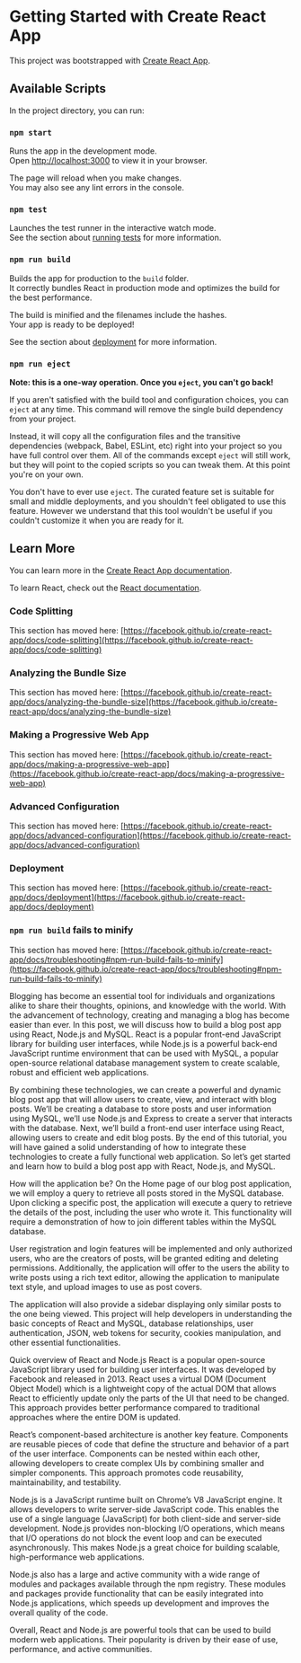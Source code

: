 # Getting Started with Create React App

This project was bootstrapped with [Create React App](https://github.com/facebook/create-react-app).

## Available Scripts

In the project directory, you can run:

### `npm start`

Runs the app in the development mode.\
Open [http://localhost:3000](http://localhost:3000) to view it in your browser.

The page will reload when you make changes.\
You may also see any lint errors in the console.

### `npm test`

Launches the test runner in the interactive watch mode.\
See the section about [running tests](https://facebook.github.io/create-react-app/docs/running-tests) for more information.

### `npm run build`

Builds the app for production to the `build` folder.\
It correctly bundles React in production mode and optimizes the build for the best performance.

The build is minified and the filenames include the hashes.\
Your app is ready to be deployed!

See the section about [deployment](https://facebook.github.io/create-react-app/docs/deployment) for more information.

### `npm run eject`

**Note: this is a one-way operation. Once you `eject`, you can't go back!**

If you aren't satisfied with the build tool and configuration choices, you can `eject` at any time. This command will remove the single build dependency from your project.

Instead, it will copy all the configuration files and the transitive dependencies (webpack, Babel, ESLint, etc) right into your project so you have full control over them. All of the commands except `eject` will still work, but they will point to the copied scripts so you can tweak them. At this point you're on your own.

You don't have to ever use `eject`. The curated feature set is suitable for small and middle deployments, and you shouldn't feel obligated to use this feature. However we understand that this tool wouldn't be useful if you couldn't customize it when you are ready for it.

## Learn More

You can learn more in the [Create React App documentation](https://facebook.github.io/create-react-app/docs/getting-started).

To learn React, check out the [React documentation](https://reactjs.org/).

### Code Splitting

This section has moved here: [https://facebook.github.io/create-react-app/docs/code-splitting](https://facebook.github.io/create-react-app/docs/code-splitting)

### Analyzing the Bundle Size

This section has moved here: [https://facebook.github.io/create-react-app/docs/analyzing-the-bundle-size](https://facebook.github.io/create-react-app/docs/analyzing-the-bundle-size)

### Making a Progressive Web App

This section has moved here: [https://facebook.github.io/create-react-app/docs/making-a-progressive-web-app](https://facebook.github.io/create-react-app/docs/making-a-progressive-web-app)

### Advanced Configuration

This section has moved here: [https://facebook.github.io/create-react-app/docs/advanced-configuration](https://facebook.github.io/create-react-app/docs/advanced-configuration)

### Deployment

This section has moved here: [https://facebook.github.io/create-react-app/docs/deployment](https://facebook.github.io/create-react-app/docs/deployment)

### `npm run build` fails to minify

This section has moved here: [https://facebook.github.io/create-react-app/docs/troubleshooting#npm-run-build-fails-to-minify](https://facebook.github.io/create-react-app/docs/troubleshooting#npm-run-build-fails-to-minify)



Blogging has become an essential tool for individuals and organizations alike to share their thoughts, opinions, and knowledge with the world. With the advancement of technology, creating and managing a blog has become easier than ever. In this post, we will discuss how to build a blog post app using React, Node.js and MySQL. React is a popular front-end JavaScript library for building user interfaces, while Node.js is a powerful back-end JavaScript runtime environment that can be used with MySQL, a popular open-source relational database management system to create scalable, robust and efficient web applications.

By combining these technologies, we can create a powerful and dynamic blog post app that will allow users to create, view, and interact with blog posts. We’ll be creating a database to store posts and user information using MySQL, we’ll use Node.js and Express to create a server that interacts with the database. Next, we’ll build a front-end user interface using React, allowing users to create and edit blog posts. By the end of this tutorial, you will have gained a solid understanding of how to integrate these technologies to create a fully functional web application. So let’s get started and learn how to build a blog post app with React, Node.js, and MySQL.

How will the application be?
On the Home page of our blog post application, we will employ a query to retrieve all posts stored in the MySQL database. Upon clicking a specific post, the application will execute a query to retrieve the details of the post, including the user who wrote it. This functionality will require a demonstration of how to join different tables within the MySQL database.

User registration and login features will be implemented and only authorized users, who are the creators of posts, will be granted editing and deleting permissions. Additionally, the application will offer to the users the ability to write posts using a rich text editor, allowing the application to manipulate text style, and upload images to use as post covers.

The application will also provide a sidebar displaying only similar posts to the one being viewed. This project will help developers in understanding the basic concepts of React and MySQL, database relationships, user authentication, JSON, web tokens for security, cookies manipulation, and other essential functionalities.

Quick overview of React and Node.js
React is a popular open-source JavaScript library used for building user interfaces. It was developed by Facebook and released in 2013. React uses a virtual DOM (Document Object Model) which is a lightweight copy of the actual DOM that allows React to efficiently update only the parts of the UI that need to be changed. This approach provides better performance compared to traditional approaches where the entire DOM is updated.

React’s component-based architecture is another key feature. Components are reusable pieces of code that define the structure and behavior of a part of the user interface. Components can be nested within each other, allowing developers to create complex UIs by combining smaller and simpler components. This approach promotes code reusability, maintainability, and testability.

Node.js is a JavaScript runtime built on Chrome’s V8 JavaScript engine. It allows developers to write server-side JavaScript code. This enables the use of a single language (JavaScript) for both client-side and server-side development. Node.js provides non-blocking I/O operations, which means that I/O operations do not block the event loop and can be executed asynchronously. This makes Node.js a great choice for building scalable, high-performance web applications.

Node.js also has a large and active community with a wide range of modules and packages available through the npm registry. These modules and packages provide functionality that can be easily integrated into Node.js applications, which speeds up development and improves the overall quality of the code.

Overall, React and Node.js are powerful tools that can be used to build modern web applications. Their popularity is driven by their ease of use, performance, and active communities.